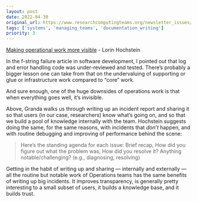 ```yaml
---
layout: post
date: 2022-04-30
original_url: https://www.researchcomputingteams.org/newsletter_issues/0120
tags: ['systems', 'managing_teams', 'documentation_writing']
priority: 3
---
```


<!-- markdownlint-disable MD033 -->
<!-- markdownlint-disable MD041 -->
<!-- markdownlint-disable MD049 -->

[Making operational work more visible](https://github.com/readme/guides/ops-work-visible) - Lorin Hochstein

In the f-string failure article in software development, I pointed out that log and error handling code was under-reviewed and tested.  There’s probably a bigger lesson one can take from that on the undervaluing of supporting or glue or infrastructure work compared to “core” work.

And sure enough, one of the huge downsides of operations work is that when everything goes well, it’s invisible.

Above, Granda walks us through writing up an incident report and sharing it so that users (in our case, researchers) know what’s going on, and so that we build a pool of knowledge internally with the team.  Hochstein suggests doing the same, for the same reasons, with incidents that *don’t* happen, and with routine debugging and improving of performance behind the scene:

> Here’s the standing agenda for each issue: Brief recap, How did you figure out what the problem was, How did you resolve it? Anything notable/challenging? (e.g., diagnosing, resolving)

Getting in the habit of writing up and sharing — internally and externally — all the routine but notable work of Operations teams has the same benefits of writing up big incidents.  It improves transparency, is generally pretty interesting to a small subset of users, it builds a knowledge base, and it builds trust.

